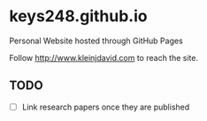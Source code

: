 # keys248.github.io
Personal Website hosted through GitHub Pages

Follow http://www.kleinjdavid.com to reach the site.

## TODO
- [ ] Link research papers once they are published